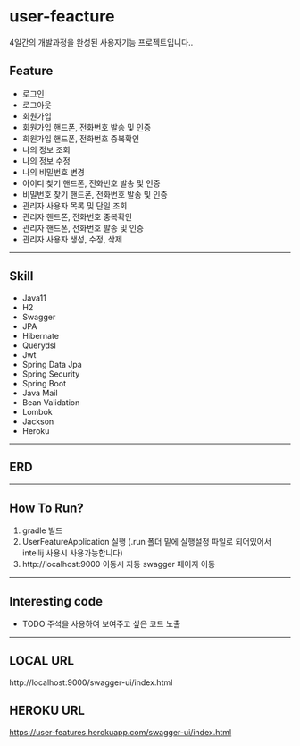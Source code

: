 # user-feacture
4일간의 개발과정을 완성된 사용자기능 프로젝트입니다..

## Feature
* 로그인
* 로그아웃
* 회원가입
* 회원가입 핸드폰, 전화번호 발송 및 인증
* 회원가입 핸드폰, 전화번호 중복확인
* 나의 정보 조회
* 나의 정보 수정
* 나의 비밀번호 변경
* 아이디 찾기 핸드폰, 전화번호 발송 및 인증
* 비밀번호 찾기 핸드폰, 전화번호 발송 및 인증
* 관리자 사용자 목록 및 단일 조회
* 관리자 핸드폰, 전화번호 중복확인
* 관리자 핸드폰, 전화번호 발송 및 인증
* 관리자 사용자 생성, 수정, 삭제


---

## Skill
* Java11
* H2
* Swagger
* JPA
* Hibernate
* Querydsl
* Jwt
* Spring Data Jpa
* Spring Security
* Spring Boot
* Java Mail
* Bean Validation
* Lombok
* Jackson
* Heroku

---

## ERD

---
## How To Run?
1. gradle 빌드
2. UserFeatureApplication 실행 (.run 폴더 밑에 실행설정 파일로 되어있어서 intellij 사용시 사용가능합니다)
3. http://localhost:9000 이동시 자동 swagger 페이지 이동
---
## Interesting code
* TODO 주석을 사용하여 보여주고 싶은 코드 노출

---
## LOCAL URL
http://localhost:9000/swagger-ui/index.html
## HEROKU URL
https://user-features.herokuapp.com/swagger-ui/index.html